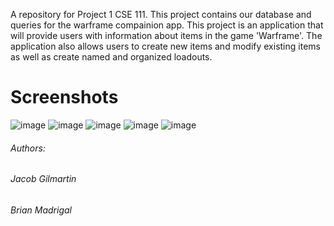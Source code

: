 A repository for Project 1 CSE 111.
This project contains our database and queries for the warframe compainion app.
This project is an application that will provide users with information about items in the game 'Warframe'.
The application also allows users to create new items and modify existing items as well as create named and organized loadouts. 

# Screenshots
![image](https://user-images.githubusercontent.com/32918517/148857476-99c8b23d-2213-4649-831e-ebf795e95b80.png)
![image](https://user-images.githubusercontent.com/32918517/148857497-97fb38e3-4724-40b5-822e-409164a78fd5.png)
![image](https://user-images.githubusercontent.com/32918517/148857519-153dfcfe-9038-440a-89ef-b21ee104de32.png)
![image](https://user-images.githubusercontent.com/32918517/148857536-8e17fa40-7e7d-413e-a003-e14a52322bed.png)
![image](https://user-images.githubusercontent.com/32918517/148857544-891d4434-9e86-4a6a-9a30-1419a498a356.png)


###### Authors:
###### Jacob Gilmartin
###### Brian Madrigal

